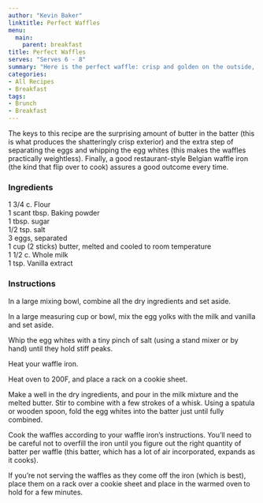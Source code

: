 ```yaml
---
author: "Kevin Baker"
linktitle: Perfect Waffles
menu:
  main:
    parent: breakfast
title: Perfect Waffles
serves: "Serves 6 - 8"
summary: "Here is the perfect waffle: crisp and golden on the outside, and so light you’ll think they’re hollow."
categories:
- All Recipes
- Breakfast
tags:
- Brunch
- Breakfast
---
```

The keys to this recipe are the surprising amount of butter in the batter (this is what produces the shatteringly crisp exterior) and the extra step of separating the eggs and whipping the egg whites (this makes the waffles practically weightless).  Finally, a good restaurant-style Belgian waffle iron (the kind that flip over to cook) assures a good outcome every time.

### Ingredients

<div class="ingredient-list">

1 3/4 c. Flour  
1 scant tbsp. Baking powder  
1 tbsp. sugar  
1/2 tsp. salt  
3 eggs, separated  
1 cup (2 sticks) butter, melted and cooled to room temperature  
1 1/2 c. Whole milk  
1 tsp. Vanilla extract  

</div>

### Instructions
In a large mixing bowl, combine all the dry ingredients and set aside. 

In a large measuring cup or bowl, mix the egg yolks with the milk and vanilla and set aside.

Whip the egg whites with a tiny pinch of salt (using a stand mixer or by hand) until they hold stiff peaks.

Heat your waffle iron.

Heat oven to 200F, and place a rack on a cookie sheet.

Make a well in the dry ingredients, and pour in the milk mixture and the melted butter. Stir to combine with a few strokes of a whisk. Using a spatula or wooden spoon, fold the egg whites into the batter just until fully combined.

Cook the waffles according to your waffle iron’s instructions. You’ll need to be careful not to overfill the iron until you figure out the right quantity of batter per waffle (this batter, which has a lot of air incorporated,  expands as it cooks).

If you’re not serving the waffles as they come off the iron (which is best), place them on a rack over a cookie sheet and place in the warmed oven to hold for a few minutes.